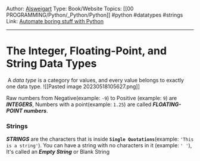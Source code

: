 Author: [Alsweigart](https://alsweigart.com/)
Type: Book/Website
Topics: [[00 PROGRAMMING/Python/_Python/Python]] #python #datatypes #strings 
Link: [Automate boring stuff with Python](https://automatetheboringstuff.com/)

---

# The Integer, Floating-Point, and String Data Types

 A _data type_ is a category for values, and every value belongs to exactly one data type.
![[Pasted image 20230518105627.png]]

Raw numbers from Negative(example: `-9`) to Positive (example: `9`) are ***INTEGERS***, Numbers with a point(example: `1.25`) are called ***FLOATING-POINT numbers***.


### Strings
***STRINGS*** are the characters that is inside **`Single Quotations`**(example: `'This is a string'`). 
You can have a string with no characters in it (example: `' '`), It's called an ***Empty String*** or Blank String
